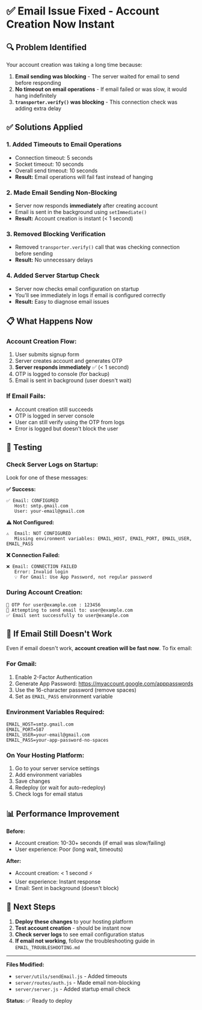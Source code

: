 # ✅ Email Issue Fixed - Account Creation Now Instant

## 🔍 Problem Identified

Your account creation was taking a long time because:
1. **Email sending was blocking** - The server waited for email to send before responding
2. **No timeout on email operations** - If email failed or was slow, it would hang indefinitely
3. **`transporter.verify()` was blocking** - This connection check was adding extra delay

## ✅ Solutions Applied

### 1. **Added Timeouts to Email Operations**
- Connection timeout: 5 seconds
- Socket timeout: 10 seconds  
- Overall send timeout: 10 seconds
- **Result:** Email operations will fail fast instead of hanging

### 2. **Made Email Sending Non-Blocking**
- Server now responds **immediately** after creating account
- Email is sent in the background using `setImmediate()`
- **Result:** Account creation is instant (< 1 second)

### 3. **Removed Blocking Verification**
- Removed `transporter.verify()` call that was checking connection before sending
- **Result:** No unnecessary delays

### 4. **Added Server Startup Check**
- Server now checks email configuration on startup
- You'll see immediately in logs if email is configured correctly
- **Result:** Easy to diagnose email issues

## 📋 What Happens Now

### **Account Creation Flow:**
1. User submits signup form
2. Server creates account and generates OTP
3. **Server responds immediately** ✅ (< 1 second)
4. OTP is logged to console (for backup)
5. Email is sent in background (user doesn't wait)

### **If Email Fails:**
- Account creation still succeeds
- OTP is logged in server console
- User can still verify using the OTP from logs
- Error is logged but doesn't block the user

## 🧪 Testing

### **Check Server Logs on Startup:**
Look for one of these messages:

**✅ Success:**
```
✅ Email: CONFIGURED
   Host: smtp.gmail.com
   User: your-email@gmail.com
```

**⚠️ Not Configured:**
```
⚠️  Email: NOT CONFIGURED
   Missing environment variables: EMAIL_HOST, EMAIL_PORT, EMAIL_USER, EMAIL_PASS
```

**❌ Connection Failed:**
```
❌ Email: CONNECTION FAILED
   Error: Invalid login
   💡 For Gmail: Use App Password, not regular password
```

### **During Account Creation:**
```
🔐 OTP for user@example.com : 123456
📧 Attempting to send email to: user@example.com
✅ Email sent successfully to user@example.com
```

## 🔧 If Email Still Doesn't Work

Even if email doesn't work, **account creation will be fast now**. To fix email:

### **For Gmail:**
1. Enable 2-Factor Authentication
2. Generate App Password: https://myaccount.google.com/apppasswords
3. Use the 16-character password (remove spaces)
4. Set as `EMAIL_PASS` environment variable

### **Environment Variables Required:**
```
EMAIL_HOST=smtp.gmail.com
EMAIL_PORT=587
EMAIL_USER=your-email@gmail.com
EMAIL_PASS=your-app-password-no-spaces
```

### **On Your Hosting Platform:**
1. Go to your server service settings
2. Add environment variables
3. Save changes
4. Redeploy (or wait for auto-redeploy)
5. Check logs for email status

## 📊 Performance Improvement

**Before:**
- Account creation: 10-30+ seconds (if email was slow/failing)
- User experience: Poor (long wait, timeouts)

**After:**
- Account creation: < 1 second ⚡
- User experience: Instant response
- Email: Sent in background (doesn't block)

## 🎯 Next Steps

1. **Deploy these changes** to your hosting platform
2. **Test account creation** - should be instant now
3. **Check server logs** to see email configuration status
4. **If email not working**, follow the troubleshooting guide in `EMAIL_TROUBLESHOOTING.md`

---

**Files Modified:**
- `server/utils/sendEmail.js` - Added timeouts
- `server/routes/auth.js` - Made email non-blocking
- `server/server.js` - Added startup email check

**Status:** ✅ Ready to deploy
